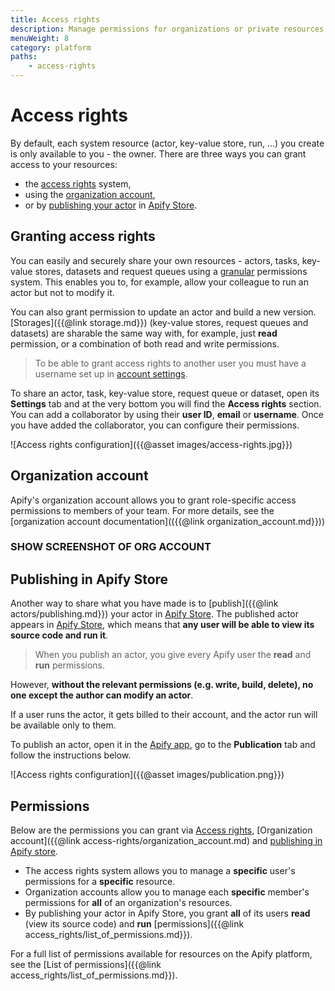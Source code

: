 ```yaml
---
title: Access rights
description: Manage permissions for organizations or private resources such as actors, actor runs and storages. Allow other users to read, run, modify or build new versions.
menuWeight: 8
category: platform
paths:
    - access-rights
---
```


# [](./access_rights) Access rights

By default, each system resource (actor, key-value store, run, ...) you create is only available to you - the owner. There are three ways you can grant access to your resources:

 * the [access rights](#granting-access-rights) system,
 * using the [organization account](#organization-account),
 * or by [publishing your actor](#publishing-in-apify-store) in [Apify Store](https://apify.com/store).

## [](#granting-access-rights) Granting access rights

You can easily and securely share your own resources - actors, tasks, key-value stores, datasets and request queues using a [granular](https://www.google.com/search?client=firefox-b-d&q=define+granular+permissions) permissions system. This enables you to, for example, allow your colleague to run an actor but not to modify it.

You can also grant permission to update an actor and build a new version.
[Storages]({{@link storage.md}}) (key-value stores, request queues and datasets) are sharable the same way with, for example, just **read** permission, or a combination of both read and write permissions.

> To be able to grant access rights to another user you must have a username set up in [account settings](https://my.apify.com/account#/profile).

To share an actor, task, key-value store, request queue or dataset, open its **Settings** tab and at the very bottom you will find the **Access rights** section. You can add a collaborator by using their **user ID**, **email** or **username**. Once you have added the collaborator, you can configure their permissions.

![Access rights configuration]({{@asset images/access-rights.jpg}})

## [](#organization-account) Organization account

Apify's organization account allows you to grant role-specific access permissions to members of your team. For more details, see the [organization account documentation](({{@link organization_account.md}}))

### SHOW SCREENSHOT OF ORG ACCOUNT

## [](#publishing-in-apify-store) Publishing in Apify Store

Another way to share what you have made is to [publish]({{@link actors/publishing.md}}) your actor in [Apify Store](https://apify.com/store). The published actor appears in [Apify Store](https://apify.com/store), which means that **any user will be able to view its source code and run it**.

> When you publish an actor, you give every Apify user the **read** and **run** permissions.

However, **without the relevant permissions (e.g. write, build, delete), no one except the author can modify an actor**.

If a user runs the actor, it gets billed to their account, and the actor run will be available only to them.

To publish an actor, open it in the [Apify app](https://my.apify.com), go to the **Publication** tab and follow the instructions below.

![Access rights configuration]({{@asset images/publication.png}})

## [](#permissions) Permissions

Below are the permissions you can grant via [Access rights](#granting-access-rights), [Organization account]({{@link access-rights/organization_account.md) and [publishing in Apify store](#publishing-in-apify-store).

* The access rights system allows you to manage a **specific** user's permissions for a **specific** resource.
* Organization accounts allow you to manage each **specific** member's permissions for **all** of an organization's resources.
* By publishing your actor in Apify Store, you grant **all** of its users **read** (view its source code) and **run** [permissions]({{@link access_rights/list_of_permissions.md}}).

For a full list of permissions available for resources on the Apify platform, see the [List of permissions]({{@link access_rights/list_of_permissions.md}}).
